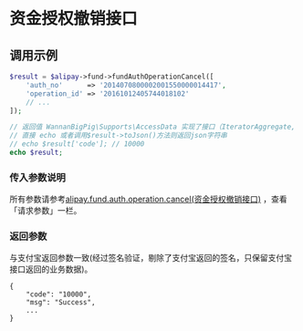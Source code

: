 # 资金授权撤销接口

## 调用示例

```php
$result = $alipay->fund->fundAuthOperationCancel([
    'auth_no'      => '2014070800002001550000014417',
    'operation_id' => '20161012405744018102'
    // ...
]);

// 返回值 WannanBigPig\Supports\AccessData 实现了接口（IteratorAggregate, ArrayAccess, Serializable, Countable）
// 直接 echo 或者调用$result->toJson()方法则返回json字符串
// echo $result['code']; // 10000
echo $result;
```

### 传入参数说明

所有参数请参考[alipay.fund.auth.operation.cancel\(资金授权撤销接口\)](https://docs.open.alipay.com/api_28/alipay.fund.auth.operation.cancel/) ，查看「请求参数」一栏。

### 返回参数

与支付宝返回参数一致\(经过签名验证，剔除了支付宝返回的签名，只保留支付宝接口返回的业务数据\)。

```text
{
    "code": "10000",
    "msg": "Success",
    ...
}
```

